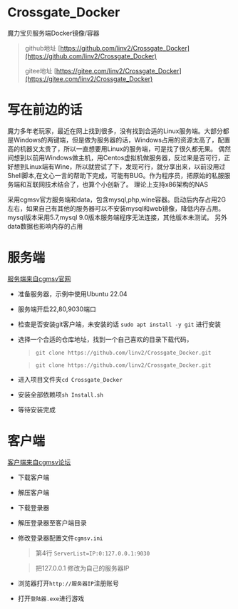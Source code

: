 # Crossgate_Docker
魔力宝贝服务端Docker镜像/容器
> github地址 [https://github.com/linv2/Crossgate_Docker](https://github.com/linv2/Crossgate_Docker)
> 
> gitee地址 [https://gitee.com/linv2/Crossgate_Docker](https://gitee.com/linv2/Crossgate_Docker)

# 写在前边的话
魔力多年老玩家，最近在网上找到很多，没有找到合适的Linux服务端。大部分都是Windows的两键端，但是做为服务器的话，Windows占用的资源太高了，配置高的机器又太贵了，所以一直想要用Linux的服务端，可是找了很久都无果。
偶然间想到以前用Windows做主机，用Centos虚拟机做服务器，反过来是否可行，正好想到Linux端有Wine，所以就尝试了下，发现可行，就分享出来，以前没用过Shell脚本,在文心一言的帮助下完成，可能有BUG。作为程序员，把原始的私服服务端和互联网技术结合了，也算个小创新了。
理论上支持x86架构的NAS

采用cgmsv官方服务端和data，包含mysql,php,wine容器。启动后内存占用2G左右，如果自己有其他的服务器可以不安装mysql和web镜像，降低内存占用。
mysql版本采用5.7,mysql 9.0版本服务端程序无法连接，其他版本未测试。
另外data数据也影响内存的占用

# 服务端
[服务端来自cgmsv官网](https://www.cgmsv.com/)
- 准备服务器，示例中使用Ubuntu 22.04
- 服务端开启22,80,9030端口
- 检查是否安装git客户端，未安装的话 `sudo apt install -y git` 进行安装
- 选择一个合适的仓库地址，找到一个自己喜欢的目录下载代码，
  > `git clone https://github.com/linv2/Crossgate_Docker.git`

  > `git clone https://github.com/linv2/Crossgate_Docker.git`
- 进入项目文件夹`cd Crossgate_Docker`
- 安装全部依赖项`sh Install.sh`
- 等待安装完成

# 客户端
[客户端来自cgmsv论坛](https://down.cgmsv.com/cgtw_7.1_20220101.7z)
- 下载客户端  
- 解压客户端  
- 下载登录器   
- 解压登录器至客户端目录               
- 修改登录器配置文件`cgmsv.ini`         
    > 第4行 `ServerList=IP:0:127.0.0.1:9030`

    > 把127.0.0.1 修改为自己的服务器IP
- 浏览器打开`http://服务器IP`注册账号
- 打开`登陆器.exe`进行游戏
